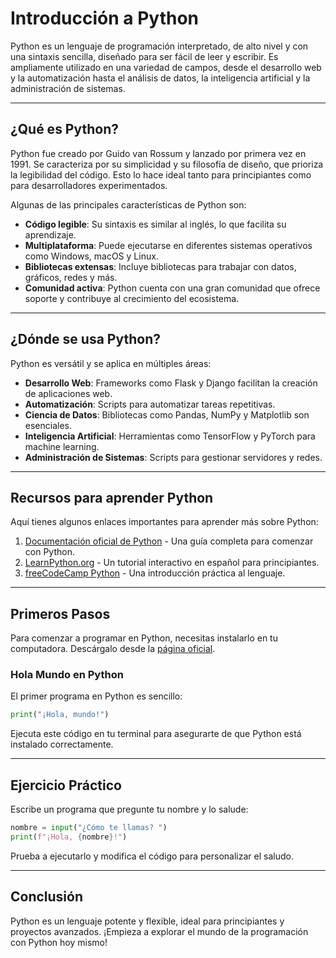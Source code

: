
# Introducción a Python

Python es un lenguaje de programación interpretado, de alto nivel y con una sintaxis sencilla, diseñado para ser fácil de leer y escribir. Es ampliamente utilizado en una variedad de campos, desde el desarrollo web y la automatización hasta el análisis de datos, la inteligencia artificial y la administración de sistemas.

---

## ¿Qué es Python?

Python fue creado por Guido van Rossum y lanzado por primera vez en 1991. Se caracteriza por su simplicidad y su filosofía de diseño, que prioriza la legibilidad del código. Esto lo hace ideal tanto para principiantes como para desarrolladores experimentados.

Algunas de las principales características de Python son:

- **Código legible**: Su sintaxis es similar al inglés, lo que facilita su aprendizaje.
- **Multiplataforma**: Puede ejecutarse en diferentes sistemas operativos como Windows, macOS y Linux.
- **Bibliotecas extensas**: Incluye bibliotecas para trabajar con datos, gráficos, redes y más.
- **Comunidad activa**: Python cuenta con una gran comunidad que ofrece soporte y contribuye al crecimiento del ecosistema.

---

## ¿Dónde se usa Python?

Python es versátil y se aplica en múltiples áreas:

- **Desarrollo Web**: Frameworks como Flask y Django facilitan la creación de aplicaciones web.
- **Automatización**: Scripts para automatizar tareas repetitivas.
- **Ciencia de Datos**: Bibliotecas como Pandas, NumPy y Matplotlib son esenciales.
- **Inteligencia Artificial**: Herramientas como TensorFlow y PyTorch para machine learning.
- **Administración de Sistemas**: Scripts para gestionar servidores y redes.

---

## Recursos para aprender Python

Aquí tienes algunos enlaces importantes para aprender más sobre Python:

1. [Documentación oficial de Python](https://docs.python.org/es/3/tutorial/) - Una guía completa para comenzar con Python.
2. [LearnPython.org](https://www.learnpython.org/es/) - Un tutorial interactivo en español para principiantes.
3. [freeCodeCamp Python](https://www.freecodecamp.org/espanol/news/el-mejor-manera-para-aprender-python-tutorial-de-programacion-en-python-para-principiantes/) - Una introducción práctica al lenguaje.

---

## Primeros Pasos

Para comenzar a programar en Python, necesitas instalarlo en tu computadora. Descárgalo desde la [página oficial](https://www.python.org/downloads/).

### Hola Mundo en Python

El primer programa en Python es sencillo:

```python
print("¡Hola, mundo!")
```

Ejecuta este código en tu terminal para asegurarte de que Python está instalado correctamente.

---

## Ejercicio Práctico

Escribe un programa que pregunte tu nombre y lo salude:

```python
nombre = input("¿Cómo te llamas? ")
print(f"¡Hola, {nombre}!")
```

Prueba a ejecutarlo y modifica el código para personalizar el saludo.

---

## Conclusión

Python es un lenguaje potente y flexible, ideal para principiantes y proyectos avanzados. ¡Empieza a explorar el mundo de la programación con Python hoy mismo!
